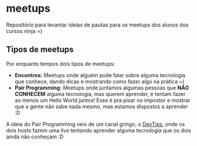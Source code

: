 # meetups
Repositório para levantar ideias de pautas para os meetups dos alunos dos cursos ninja =)

## Tipos de meetups

Por enquanto tempos dois tipos de meetups:

- **Encontros:** Meetups onde alguém pode falar sobre alguma tecnologia que conhece, dando dicas e mostrando como fazer algo na prática =)
- **Pair Programming:** Meetups onde juntamos algumas pessoas que **NÃO CONHECEM** alguma tecnologia, mas querem aprender, e tentam fazer ao menos um Hello World juntos! Esse é pra pisar no impostor e mostrar que a gente não sabe nada mesmo, mas estamos dispostos a aprender :D

A ideia do Pair Programming veio de um canal gringo, o [DevTips](https://www.youtube.com/user/DevTipsForDesigners), onde os dois hosts fazem uma live tentando aprender alguma tecnologia que os dois ainda não conheçam :D 
